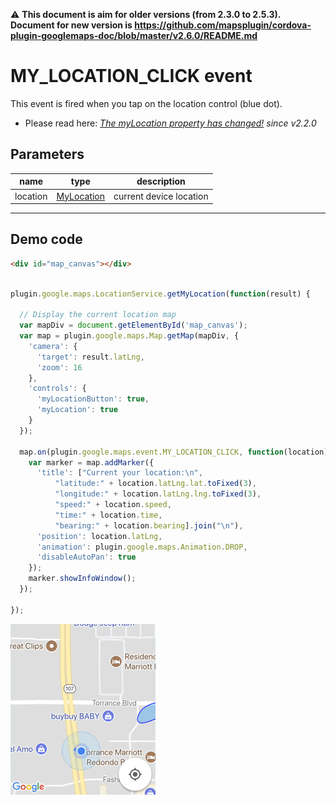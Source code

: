 :warning: **This document is aim for older versions (from 2.3.0 to 2.5.3).
Document for new version is https://github.com/mapsplugin/cordova-plugin-googlemaps-doc/blob/master/v2.6.0/README.md**

# MY_LOCATION_CLICK event

This event is fired when you tap on the location control (blue dot).

* Please read here: _[The myLocation property has changed!](https://github.com/mapsplugin/cordova-plugin-googlemaps-doc/blob/master/v2.0.0/ReleaseNotes/v2.2.0/README.md#the-mylocation-property-has-changed) since v2.2.0_

## Parameters

name       | type                                      | description
-----------|-------------------------------------------|------------------------
location   | [MyLocation](../../MyLocation/README.md)  | current device location
--------------------------------------------------------------------------------

## Demo code

```html
<div id="map_canvas"></div>
```

```js

plugin.google.maps.LocationService.getMyLocation(function(result) {

  // Display the current location map
  var mapDiv = document.getElementById('map_canvas');
  var map = plugin.google.maps.Map.getMap(mapDiv, {
    'camera': {
      'target': result.latLng,
      'zoom': 16
    },
    'controls': {
      'myLocationButton': true,
      'myLocation': true
    }
  });

  map.on(plugin.google.maps.event.MY_LOCATION_CLICK, function(location) {
    var marker = map.addMarker({
      'title': ["Current your location:\n",
          "latitude:" + location.latLng.lat.toFixed(3),
          "longitude:" + location.latLng.lng.toFixed(3),
          "speed:" + location.speed,
          "time:" + location.time,
          "bearing:" + location.bearing].join("\n"),
      'position': location.latLng,
      'animation': plugin.google.maps.Animation.DROP,
      'disableAutoPan': true
    });
    marker.showInfoWindow();
  });

});
```

![](../../../../v2.0.0/ReleaseNotes/v2.2.0/MY_LOCATION_CLICK.gif)
